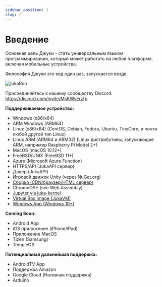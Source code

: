 ```yaml
---
sidebar_position: 1
slug: /
---
```


# Введение

Основная цель Джуки - стать универсальным языком программирования, который может работать на любой платформе, включая мобильные устройства.

Философия Джуки это код один раз, запускается везде.

![jukaRun](/img/latestjuka.png)

Присоединяйтесь к нашему сообществу Discord: https://discord.com/invite/MsKWsErzfp

__Поддерживаемое устройство:__
- Windows (x86/x64)
- ARM Windows (ARM64)
- Linux (x86/x64) (CentOS, Debian, Fedora, Ubuntu, TinyCore, и почти любой другой тип Linux)
- Linux ARM (ARM64 и ARM32) (Linux дистрибутивы, запускающие ARM, например Raspberry Pi Model 2+)
- MacOS (macOS 10.12+)
- FreeBSD/UNIX (FreeBSD 11+)
- Azure (Microsoft Azure Function)
- HTTPS/API (JukaAPI сервер)
- Докер (JukaAPI)
- Игровой движок Unity (через NuGet.org)
- [Сборка (CDN/браузер/HTML сервер)](https://github.com/jukaLang/juka-webassembly)
- ChromeOS* (see Web Assembly)
- [Jupyter via juka-kernel](https://github.com/jukaLang/juka-kernel)
- [Virtual Box Image (JukaVM)](https://github.com/jukaLang/jukaVM)
- [Windows App (Windows 10+)](https://github.com/jukaLang/JukaApp)

**__Coming Soon:__**
- Android App
- iOS приложение (iPhone/iPad)
- Приложение MacOS
- Tizen (Samsung)
- TempleOS

__Потенциальная дальнейшая поддержка:__
- AndroidTV App
- Поддержка Amazon
- Google Cloud (Нативная поддержка)
- Arduino



